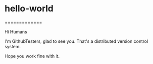 # hello-world
=============

Hi Humans

I'm GithubTesters, glad to see you. That's a distributed version control system.

Hope you work fine with it.
